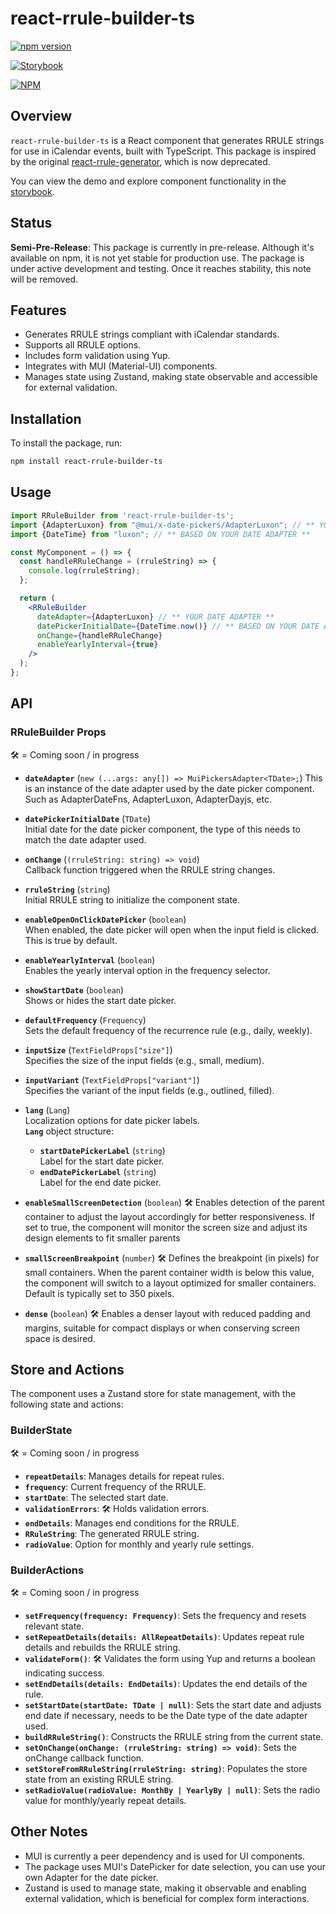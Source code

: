 # react-rrule-builder-ts

[![npm version](https://badge.fury.io/js/react-rrule-builder-ts.svg)](https://badge.fury.io/js/react-rrule-builder-ts)

[//]: # ([//]:  TODO - test )
[//]: # ([![Coverage Status]&#40;https://coveralls.io/repos/github/dcantatore/react-rrule-builder-ts/badge.svg?branch=main&#41;]&#40;https://coveralls.io/github/dcantatore/react-rrule-builder-ts?branch=main&#41;)

[![Storybook](https://img.shields.io/badge/Storybook-React%20RRULE%20Builder%20TS-ff69b4)](https://dcantatore.github.io/react-rrule-builder-ts/)

[![NPM](https://nodei.co/npm/react-rrule-builder-ts.png?downloads=true&downloadRank=true&stars=true)](https://nodei.co/npm/react-rrule-builder-ts/)

## Overview

`react-rrule-builder-ts` is a React component that generates RRULE strings for use in iCalendar events, built with TypeScript. This package is inspired by the original [react-rrule-generator](https://www.npmjs.com/package/react-rrule-generator), which is now deprecated.

You can view the demo and explore component functionality in the [storybook](https://dcantatore.github.io/react-rrule-builder-ts/).

## Status

**Semi-Pre-Release**: This package is currently in pre-release. Although it's available on npm, it is not yet stable for production use. The package is under active development and testing. Once it reaches stability, this note will be removed.

## Features

- Generates RRULE strings compliant with iCalendar standards.
- Supports all RRULE options.
- Includes form validation using Yup.
- Integrates with MUI (Material-UI) components.
- Manages state using Zustand, making state observable and accessible for external validation.

## Installation

To install the package, run:

```bash
npm install react-rrule-builder-ts
```

## Usage

```jsx
import RRuleBuilder from 'react-rrule-builder-ts';
import {AdapterLuxon} from "@mui/x-date-pickers/AdapterLuxon"; // ** YOUR DATE ADAPTER **
import {DateTime} from "luxon"; // ** BASED ON YOUR DATE ADAPTER **

const MyComponent = () => {
  const handleRRuleChange = (rruleString) => {
    console.log(rruleString);
  };

  return (
    <RRuleBuilder
      dateAdapter={AdapterLuxon} // ** YOUR DATE ADAPTER **
      datePickerInitialDate={DateTime.now()} // ** BASED ON YOUR DATE ADAPTER ** 
      onChange={handleRRuleChange}
      enableYearlyInterval={true}
    />
  );
};
```

## API

### RRuleBuilder Props
🛠️ = Coming soon / in progress

- **`dateAdapter`** (`new (...args: any[]) => MuiPickersAdapter<TDate>;`) 
  This is an instance of the date adapter used by the date picker component. Such as AdapterDateFns, AdapterLuxon, AdapterDayjs, etc.

- **`datePickerInitialDate`** (`TDate`)  
  Initial date for the date picker component, the type of this needs to match the date adapter used.

- **`onChange`** (`(rruleString: string) => void`)  
  Callback function triggered when the RRULE string changes.

- **`rruleString`** (`string`)  
  Initial RRULE string to initialize the component state.

- **`enableOpenOnClickDatePicker`** (`boolean`)  
  When enabled, the date picker will open when the input field is clicked. This is true by default.

- **`enableYearlyInterval`** (`boolean`)  
  Enables the yearly interval option in the frequency selector.

- **`showStartDate`** (`boolean`)  
  Shows or hides the start date picker.

- **`defaultFrequency`** (`Frequency`)  
  Sets the default frequency of the recurrence rule (e.g., daily, weekly).

- **`inputSize`** (`TextFieldProps["size"]`)  
  Specifies the size of the input fields (e.g., small, medium).

- **`inputVariant`** (`TextFieldProps["variant"]`)  
  Specifies the variant of the input fields (e.g., outlined, filled).

- **`lang`** (`Lang`)  
  Localization options for date picker labels.  
  **`Lang`** object structure:
  - **`startDatePickerLabel`** (`string`)  
    Label for the start date picker.
  - **`endDatePickerLabel`** (`string`)  
    Label for the end date picker.
    
- **`enableSmallScreenDetection`** (`boolean`) 🛠️
Enables detection of the parent container to adjust the layout accordingly for better responsiveness. If set to true, the component will monitor the screen size and adjust its design elements to fit smaller parents

- **`smallScreenBreakpoint`** (`number`) 🛠️
Defines the breakpoint (in pixels) for small containers. When the parent container width is below this value, the component will switch to a layout optimized for smaller containers. Default is typically set to 350 pixels.

- **`dense`** (`boolean`) 🛠️
Enables a denser layout with reduced padding and margins, suitable for compact displays or when conserving screen space is desired.

## Store and Actions

The component uses a Zustand store for state management, with the following state and actions:

### BuilderState
🛠️ = Coming soon / in progress
- **`repeatDetails`**: Manages details for repeat rules.
- **`frequency`**: Current frequency of the RRULE.
- **`startDate`**: The selected start date.
- **`validationErrors`**:  🛠️ Holds validation errors.
- **`endDetails`**: Manages end conditions for the RRULE.
- **`RRuleString`**: The generated RRULE string.
- **`radioValue`**: Option for monthly and yearly rule settings.

### BuilderActions
🛠️ = Coming soon / in progress

- **`setFrequency(frequency: Frequency)`**: Sets the frequency and resets relevant state.
- **`setRepeatDetails(details: AllRepeatDetails)`**: Updates repeat rule details and rebuilds the RRULE string.
- **`validateForm()`**: 🛠️ Validates the form using Yup and returns a boolean indicating success.
- **`setEndDetails(details: EndDetails)`**: Updates the end details of the rule.
- **`setStartDate(startDate: TDate | null)`**: Sets the start date and adjusts end date if necessary, needs to be the Date type of the date adapter used.
- **`buildRRuleString()`**: Constructs the RRULE string from the current state.
- **`setOnChange(onChange: (rruleString: string) => void)`**: Sets the onChange callback function.
- **`setStoreFromRRuleString(rruleString: string)`**: Populates the store state from an existing RRULE string.
- **`setRadioValue(radioValue: MonthBy | YearlyBy | null)`**: Sets the radio value for monthly/yearly repeat details.

## Other Notes

- MUI is currently a peer dependency and is used for UI components.
- The package uses MUI's DatePicker for date selection, you can use your own Adapter for the date picker.
- Zustand is used to manage state, making it observable and enabling external validation, which is beneficial for complex form interactions.
